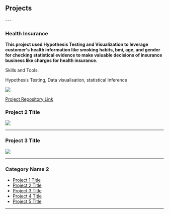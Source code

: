 
<h2>Projects</h2>
---

<h3>Health Insurance</h3>
<b>This project used Hypothesis Testing and Visualization to leverage customer's health information like smoking habits, bmi, age, and gender for checking statistical evidence to make valuable decisions of insurance business like charges for health insurance.</b>
<br>

<p>Skills and Tools:<p>
<p>Hypothesis Testing, Data visualisation, statistical Inference<p>
 
<img src="images/dummy_thumbnail.jpg?raw=true"/>

<a href="https://github.com/kapil3093/Health-Insurance">Project Repository Link</a>


<h3>Project 2 Title</h3>
<img src="images/dummy_thumbnail.jpg?raw=true"/>

---
### Project 3 Title
<img src="images/dummy_thumbnail.jpg?raw=true"/>

---

### Category Name 2

- [Project 1 Title](http://example.com/)
- [Project 2 Title](http://example.com/)
- [Project 3 Title](http://example.com/)
- [Project 4 Title](http://example.com/)
- [Project 5 Title](http://example.com/)

---





